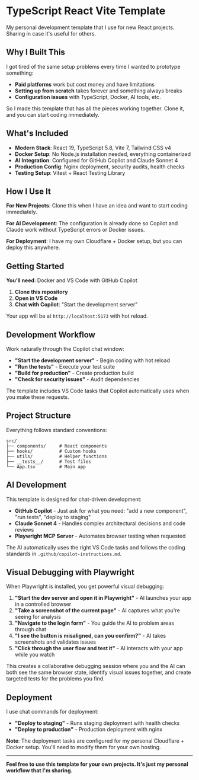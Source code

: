 # TypeScript React Vite Template

My personal development template that I use for new React projects. Sharing in case it's useful for others.

## Why I Built This

I got tired of the same setup problems every time I wanted to prototype something:

- **Paid platforms** work but cost money and have limitations
- **Setting up from scratch** takes forever and something always breaks  
- **Configuration issues** with TypeScript, Docker, AI tools, etc.

So I made this template that has all the pieces working together. Clone it, and you can start coding immediately.

## What's Included

- **Modern Stack**: React 19, TypeScript 5.8, Vite 7, Tailwind CSS v4
- **Docker Setup**: No Node.js installation needed, everything containerized
- **AI Integration**: Configured for GitHub Copilot and Claude Sonnet 4
- **Production Config**: Nginx deployment, security audits, health checks
- **Testing Setup**: Vitest + React Testing Library

## How I Use It

**For New Projects**: Clone this when I have an idea and want to start coding immediately.

**For AI Development**: The configuration is already done so Copilot and Claude work without TypeScript errors or Docker issues.

**For Deployment**: I have my own Cloudflare + Docker setup, but you can deploy this anywhere.

## Getting Started

**You'll need**: Docker and VS Code with GitHub Copilot

1. **Clone this repository**
2. **Open in VS Code** 
3. **Chat with Copilot**: "Start the development server"

Your app will be at `http://localhost:5173` with hot reload.

## Development Workflow

Work naturally through the Copilot chat window:

- **"Start the development server"** - Begin coding with hot reload
- **"Run the tests"** - Execute your test suite  
- **"Build for production"** - Create production build
- **"Check for security issues"** - Audit dependencies

The template includes VS Code tasks that Copilot automatically uses when you make these requests.

## Project Structure

Everything follows standard conventions:
```
src/
├── components/     # React components
├── hooks/          # Custom hooks  
├── utils/          # Helper functions
├── __tests__/      # Test files
└── App.tsx         # Main app
```

## AI Development

This template is designed for chat-driven development:

- **GitHub Copilot** - Just ask for what you need: "add a new component", "run tests", "deploy to staging"
- **Claude Sonnet 4** - Handles complex architectural decisions and code reviews
- **Playwright MCP Server** - Automates browser testing when requested

The AI automatically uses the right VS Code tasks and follows the coding standards in `.github/copilot-instructions.md`.

## Visual Debugging with Playwright

When Playwright is installed, you get powerful visual debugging:

1. **"Start the dev server and open it in Playwright"** - AI launches your app in a controlled browser
2. **"Take a screenshot of the current page"** - AI captures what you're seeing for analysis
3. **"Navigate to the login form"** - You guide the AI to problem areas through chat
4. **"I see the button is misaligned, can you confirm?"** - AI takes screenshots and validates issues
5. **"Click through the user flow and test it"** - AI interacts with your app while you watch

This creates a collaborative debugging session where you and the AI can both see the same browser state, identify visual issues together, and create targeted tests for the problems you find.

## Deployment

I use chat commands for deployment:
- **"Deploy to staging"** - Runs staging deployment with health checks
- **"Deploy to production"** - Production deployment with nginx

**Note**: The deployment tasks are configured for my personal Cloudflare + Docker setup. You'll need to modify them for your own hosting.

---

**Feel free to use this template for your own projects. It's just my personal workflow that I'm sharing.**
